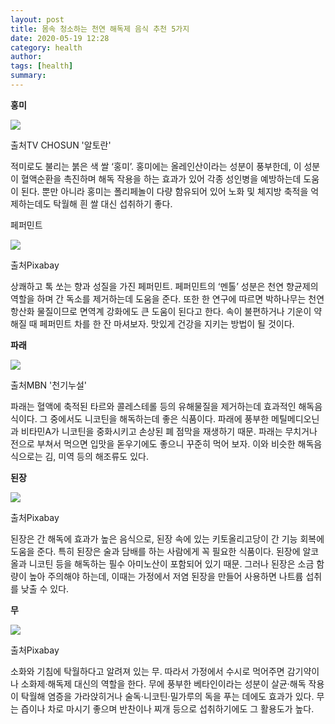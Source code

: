 ```yaml
---
layout: post
title: 몸속 청소하는 천연 해독제 음식 추천 5가지 
date: 2020-05-19 12:28
category: health
author: 
tags: [health]
summary: 
---
```



**홍미**

![](https://img1.daumcdn.net/thumb/R720x0/?fname=https%3A%2F%2Ft1.daumcdn.net%2Fliveboard%2Finterstella-story%2Fddd9ef3219ca4ed38fbce64be2692e10.JPG)

출처TV CHOSUN '알토란'

적미로도 불리는 붉은 색 쌀 ‘홍미’. 홍미에는 올레인산이라는 성분이 풍부한데, 이 성분이 혈액순환을 촉진하며 해독 작용을 하는 효과가 있어 각종 성인병을 예방하는데 도움이 된다. 뿐만 아니라 홍미는 폴리페놀이 다량 함유되어 있어 노화 및 체지방 축적을 억제하는데도 탁월해 흰 쌀 대신 섭취하기 좋다.

페퍼민트  

![](https://img1.daumcdn.net/thumb/R720x0/?fname=https%3A%2F%2Ft1.daumcdn.net%2Fliveboard%2Finterstella-story%2F49d6de88d99f474a9d0b7ca6df9a290c.JPG)

출처Pixabay

상쾌하고 톡 쏘는 향과 성질을 가진 페퍼민트. 페퍼민트의 ‘멘톨’ 성분은 천연 향균제의 역할을 하며 간 독소를 제거하는데 도움을 준다. 또한 한 연구에 따르면 박하나무는 천연 항산화 물질이므로 면역계 강화에도 큰 도움이 된다고 한다. 속이 불편하거나 기운이 약해질 때 페퍼민트 차를 한 잔 마셔보자. 맛있게 건강을 지키는 방법이 될 것이다.

**파래**

![](https://img1.daumcdn.net/thumb/R720x0/?fname=https%3A%2F%2Ft1.daumcdn.net%2Fliveboard%2Finterstella-story%2Fb71b004c0b384e2c850658436ad11f02.JPG)

출처MBN '천기누설'

파래는 혈액에 축적된 타르와 콜레스테롤 등의 유해물질을 제거하는데 효과적인 해독음식이다. 그 중에서도 니코틴을 해독하는데 좋은 식품이다. 파래에 풍부한 메틸메디오닌과 비타민A가 니코틴을 중화시키고 손상된 폐 점막을 재생하기 때문. 파래는 무치거나 전으로 부쳐서 먹으면 입맛을 돋우기에도 좋으니 꾸준히 먹어 보자. 이와 비슷한 해독음식으로는 김, 미역 등의 해조류도 있다.

**된장**

![](https://img1.daumcdn.net/thumb/R720x0/?fname=https%3A%2F%2Ft1.daumcdn.net%2Fliveboard%2Finterstella-story%2F6894c8be81ec460b98b34eb0e8c1c936.JPG)

출처Pixabay

된장은 간 해독에 효과가 높은 음식으로, 된장 속에 있는 키토올리고당이 간 기능 회복에 도움을 준다. 특히 된장은 술과 담배를 하는 사람에게 꼭 필요한 식품이다. 된장에 알코올과 니코틴 등을 해독하는 필수 아미노산이 포함되어 있기 때문. 그러나 된장은 소금 함량이 높아 주의해야 하는데, 이때는 가정에서 저염 된장을 만들어 사용하면 나트륨 섭취를 낮출 수 있다.

**무**

![](https://img1.daumcdn.net/thumb/R720x0/?fname=https%3A%2F%2Ft1.daumcdn.net%2Fliveboard%2Finterstella-story%2F9db89986281943abb274210cf85765ca.JPG)

출처Pixabay

소화와 기침에 탁월하다고 알려져 있는 무. 따라서 가정에서 수시로 먹어주면 감기약이나 소화제·해독제 대신의 역할을 한다. 무에 풍부한 베타인이라는 성분이 살균·해독 작용이 탁월해 염증을 가라앉히거나 술독·니코틴·밀가루의 독을 푸는 데에도 효과가 있다. 무는 즙이나 차로 마시기 좋으며 반찬이나 찌개 등으로 섭취하기에도 그 활용도가 높다.